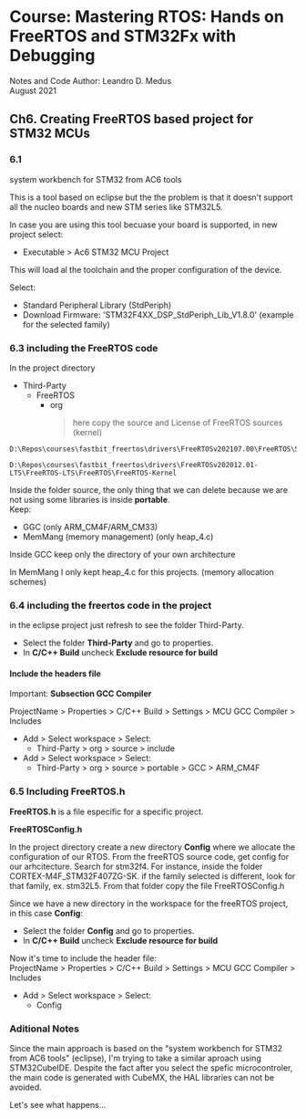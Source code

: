 # Course: Mastering RTOS: Hands on FreeRTOS and STM32Fx with Debugging

Notes and Code Author: Leandro D. Medus  
August 2021

## Ch6. Creating FreeRTOS based project for STM32 MCUs

### 6.1

system workbench for STM32 from AC6 tools

This is a tool based on eclipse but the the problem is that it doesn't support all the nucleo boards and new STM series like STM32L5.


In case you are using this tool becuase your board is supported, in new project select:
* Executable > Ac6 STM32 MCU Project

This will load al the toolchain and the proper configuration of the device.

Select: 
* Standard Peripheral Library (StdPeriph)
* Download Firmware: 'STM32F4XX_DSP_StdPeriph_Lib_V1.8.0' (example for the selected family)

 
### 6.3 including the FreeRTOS code

In the project directory
* Third-Party
    * FreeRTOS
        * org
            > here copy the source and License of FreeRTOS sources (kernel)

```
D:\Repos\courses\fastbit_freertos\drivers\FreeRTOSv202107.00\FreeRTOS\Source   

D:\Repos\courses\fastbit_freertos\drivers\FreeRTOSv202012.01-LTS\FreeRTOS-LTS\FreeRTOS\FreeRTOS-Kernel
```

Inside the folder source, the only thing that we can delete because we are not using some libraries is inside **portable**.  
Keep:
* GGC (only ARM_CM4F/ARM_CM33)
* MemMang (memory management)  (only heap_4.c)

Inside GCC keep only the directory of your own architecture

In MemMang I only kept heap_4.c for this projects. (memory allocation schemes)


### 6.4 including the freertos code in the project

in the eclipse project just refresh to see the folder Third-Party.

* Select the folder **Third-Party** and go to properties.  
* In **C/C++ Build** uncheck **Exclude resource for build**

#### Include the headers file

Important: **Subsection GCC Compiler**

ProjectName > Properties > C/C++ Build > Settings > MCU GCC Compiler > Includes
* Add > Select workspace > Select: 
    * Third-Party > org > source > include 
* Add > Select workspace > Select: 
    * Third-Party > org > source > portable > GCC > ARM_CM4F

### 6.5 Including FreeRTOS.h

**FreeRTOS.h** is a file especific for a specific project.

**FreeRTOSConfig.h**

In the project directory create a new directory **Config** where we allocate the configuration of our RTOS.
From the freeRTOS source code, get config for our  arhcitecture. Search for stm32f4. For instance, inside the folder CORTEX-M4F_STM32F407ZG-SK. if the family selected is different, look for that family, ex. stm32L5. From that folder copy the file FreeRTOSConfig.h

Since we have a new directory in the workspace for the freeRTOS project, in this case **Config**:
* Select the folder **Config** and go to properties.  
* In **C/C++ Build** uncheck **Exclude resource for build**

Now it's time to include the header file:  
ProjectName > Properties > C/C++ Build > Settings > MCU GCC Compiler > Includes
* Add > Select workspace > Select: 
    * Config


### Aditional Notes

Since the main approach is based on the "system workbench for STM32 from AC6 tools" (eclipse), I'm trying to take a similar aproach using STM32CubeIDE. Despite the fact after you select the spefic microcontroler, the main code is generated with CubeMX, the HAL libraries can not be avoided.

Let's see what happens...
 



